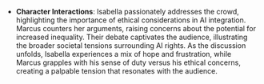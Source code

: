 - **Character Interactions**: Isabella passionately addresses the crowd, highlighting the importance of ethical considerations in AI integration. Marcus counters her arguments, raising concerns about the potential for increased inequality. Their debate captivates the audience, illustrating the broader societal tensions surrounding AI rights. As the discussion unfolds, Isabella experiences a mix of hope and frustration, while Marcus grapples with his sense of duty versus his ethical concerns, creating a palpable tension that resonates with the audience.
